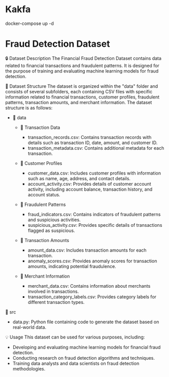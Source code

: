# Kakfa

docker-compose up -d

# Fraud Detection Dataset

🔒 Dataset Description
The Financial Fraud Detection Dataset contains data related to financial transactions and fraudulent patterns. It is designed for the purpose of training and evaluating machine learning models for fraud detection.

📁 Dataset Structure
The dataset is organized within the "data" folder and consists of several subfolders, each containing CSV files with specific information related to financial transactions, customer profiles, fraudulent patterns, transaction amounts, and merchant information. The dataset structure is as follows:

- 📂 data
  - 📂 Transaction Data
    - transaction_records.csv: Contains transaction records with details such as transaction ID, date, amount, and customer ID.
    - transaction_metadata.csv: Contains additional metadata for each transaction.

  - 📂 Customer Profiles
    - customer_data.csv: Includes customer profiles with information such as name, age, address, and contact details.
    - account_activity.csv: Provides details of customer account activity, including account balance, transaction history, and account status.

  - 📂 Fraudulent Patterns
    - fraud_indicators.csv: Contains indicators of fraudulent patterns and suspicious activities.
    - suspicious_activity.csv: Provides specific details of transactions flagged as suspicious.

  - 📂 Transaction Amounts
    - amount_data.csv: Includes transaction amounts for each transaction.
    - anomaly_scores.csv: Provides anomaly scores for transaction amounts, indicating potential fraudulence.

  - 📂 Merchant Information
    - merchant_data.csv: Contains information about merchants involved in transactions.
    - transaction_category_labels.csv: Provides category labels for different transaction types.

📂 src
- data.py: Python file containing code to generate the dataset based on real-world data.

💡 Usage
This dataset can be used for various purposes, including:

- Developing and evaluating machine learning models for financial fraud detection.
- Conducting research on fraud detection algorithms and techniques.
- Training data analysts and data scientists on fraud detection methodologies.

